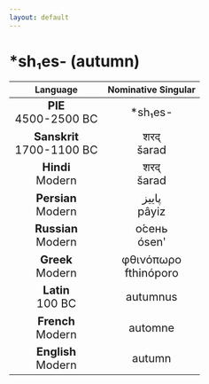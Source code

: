 ```yaml
---
layout: default
---
```

<!---
Text can be **bold**, _italic_, or ~~strikethrough~~.

[Link to another page](./another-page.html)

There should be whitespace between paragraphs.

There should be whitespace between paragraphs. We recommend including a README, or a file with information about your project.
-->

# \*sh₁es- (autumn)

<style>
td {
  font-size: 20px
}
</style>

| Language | Nominative Singular |
|:-:|:-:|
| **PIE**<br>4500-2500 BC | \*sh₁es- |
| **Sanskrit**<br>1700-1100 BC  | शरद्<br>šarad |
| **Hindi**<br>Modern | शरद्<br>šarad |
| **Persian**<br>Modern | پاییز<br>pâyiz |
| **Russian**<br>Modern | о́сень<br>ósenʹ |
| **Greek**<br>Modern | φθινόπωρο<br>fthinóporo |
| **Latin**<br>100 BC | autumnus |
| **French**<br>Modern | automne |
| **English**<br>Modern | autumn |
